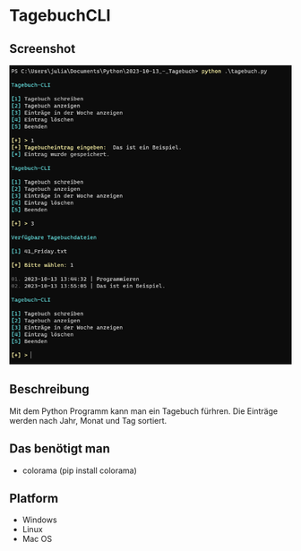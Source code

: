 # TagebuchCLI

## Screenshot
![image info](./Screenshot.png)

## Beschreibung
Mit dem Python Programm kann man ein Tagebuch fürhren.
Die Einträge werden nach Jahr, Monat und Tag sortiert.

## Das benötigt man
- colorama (pip install colorama)

## Platform
- Windows
- Linux
- Mac OS
